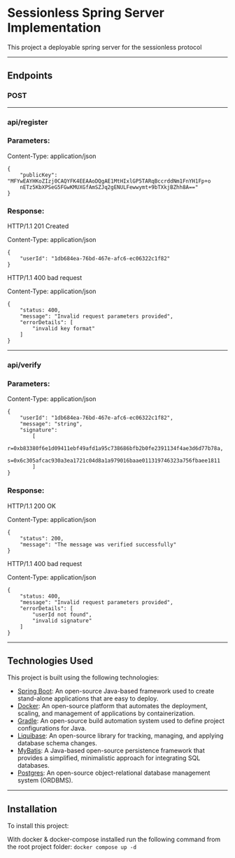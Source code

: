 # Sessionless Spring Server Implementation
This project a deployable spring server for the sessionless protocol

---

## Endpoints
### POST

---

### api/register
###  Parameters:
Content-Type: application/json
```
{ 
    "publicKey": "MFYwEAYHKoZIzj0CAQYFK4EEAAoDQgAE1MtHIxlGP5TARqBccrddNm1FnYH1Fp+o
    nETz5KbXPSeG5FGwKMUXGfAmSZJq2gENULFewwymt+9bTXkjBZhh8A=="
}
```
### Response:
HTTP/1.1 201 Created

Content-Type: application/json
```
{
    "userId": "1db684ea-76bd-467e-afc6-ec06322c1f82"
}
```
HTTP/1.1 400 bad request

Content-Type: application/json
```
{
    "status: 400,
    "message": "Invalid request parameters provided",
    "errorDetails": [
        "invalid key format"
    ]
}
```

---

### api/verify
### Parameters:
Content-Type: application/json
```
{
    "userId": "1db684ea-76bd-467e-afc6-ec06322c1f82",
    "message": "string",
    "signature": 
        [
            r=0xb83380f6e1d09411ebf49afd1a95c738686bfb2b0fe2391134f4ae3d6d77b78a,
            s=0x6c305afcac930a3ea1721c04d8a1a979016baae011319746323a756fbaee1811
        ]
}
```
### Response:
HTTP/1.1 200 OK

Content-Type: application/json
```
{
    "status": 200,
    "message": "The message was verified successfully"
}
```

HTTP/1.1 400 bad request

Content-Type: application/json
```
{
    "status: 400,
    "message": "Invalid request parameters provided",
    "errorDetails": [
        "userId not found",
        "invalid signature"
    ]
}
```

---

## Technologies Used
This project is built using the following technologies:

- [Spring Boot](https://spring.io/projects/spring-boot): An open-source Java-based framework used to create stand-alone applications that are easy to deploy.
- [Docker](https://www.docker.com/): An open-source platform that automates the deployment, scaling, and management of applications by containerization.
- [Gradle](https://gradle.org/): An open-source build automation system used to define project configurations for Java.
- [Liquibase](https://www.liquibase.org/): An open-source library for tracking, managing, and applying database schema changes.
- [MyBatis](https://mybatis.org/): A Java-based open-source persistence framework that provides a simplified, minimalistic approach for integrating SQL databases.
- [Postgres](https://www.postgresql.org/): An open-source object-relational database management system (ORDBMS).

---
## Installation
To install this project:

With docker & docker-compose installed run the following command from the root project folder: `docker compose up -d`


